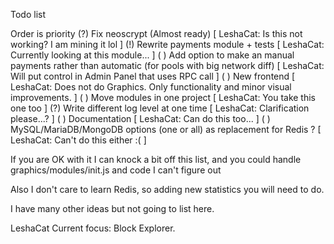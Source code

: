 Todo list

Order is priority
(?) Fix neoscrypt (Almost ready) [ LeshaCat: Is this not working? I am mining it lol ] 
(!) Rewrite payments module + tests [ LeshaCat: Currently looking at this module... ]
( ) Add option to make an manual payments rather than automatic (for pools with big network diff) [ LeshaCat: Will put control in Admin Panel that uses RPC call ]
( ) New frontend [ LeshaCat: Does not do Graphics. Only functionality and minor visual improvements. ]
( ) Move modules in one project [ LeshaCat: You take this one too ]
(?) Write different log level at one time [ LeshaCat: Clarification please...? ]
( ) Documentation [ LeshaCat: Can do this too... ]
( ) MySQL/MariaDB/MongoDB options (one or all) as replacement for Redis ? [ LeshaCat: Can't do this either :( ]

If you are OK with it I can knock a bit off this list, and you could handle graphics/modules/init.js and code I can't figure out

Also I don't care to learn Redis, so adding new statistics you will need to do.

I have many other ideas but not going to list here.

LeshaCat Current focus: Block Explorer.
